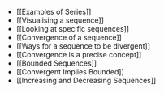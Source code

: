 - [[Examples of Series]]
- [[Visualising a sequence]]
- [[Looking at specific sequences]]
- [[Convergence of a sequence]]
- [[Ways for a sequence to be divergent]]
- [[Convergence is a precise concept]]
- [[Bounded Sequences]]
- [[Convergent Implies Bounded]]
- [[Increasing and Decreasing Sequences]]